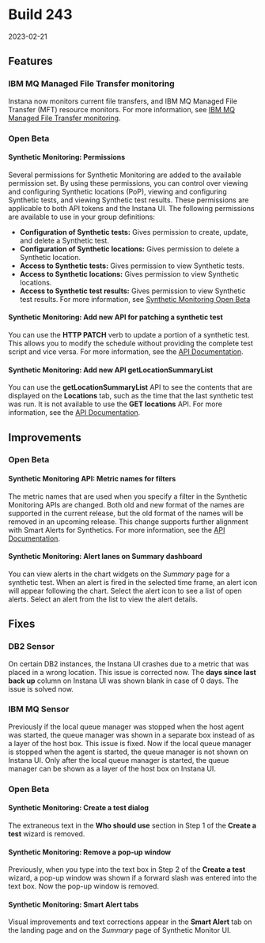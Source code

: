 # Build 243

2023-02-21
## Features

### IBM MQ Managed File Transfer monitoring

Instana now monitors current file transfers, and IBM MQ Managed File Transfer (MFT) resource monitors. For more information, see [IBM MQ Managed File Transfer monitoring](https://github.ibm.com/instana/docs/blob/467885853f77e32a7d0e3ffef6eb27c9390abd0e/src/pages/ecosystem/ibmmqmft/index.md).

### Open Beta

#### Synthetic Monitoring: Permissions
Several permissions for Synthetic Monitoring are added to the available permission set. By using these permissions, you can control over viewing and configuring Synthetic locations (PoP), viewing and configuring Synthetic tests, and viewing Synthetic test results. These permissions are applicable to both API tokens and the Instana UI.
The following permissions are available to use in your group definitions:
- **Configuration of Synthetic tests:** Gives permission to create, update, and delete a Synthetic test.
- **Configuration of Synthetic locations:** Gives permission to delete a Synthetic location.
- **Access to Synthetic tests:** Gives permission to view Synthetic tests.
- **Access to Synthetic locations:** Gives permission to view Synthetic locations.
- **Access to Synthetic test results:** Gives permission to view Synthetic test results.
  For more information, see [Synthetic Monitoring Open Beta](https://github.ibm.com/instana/docs/blob/19f83b5feca3635b50bb1c4b081ec5ca7a874ff2/src/pages/synthetic_monitoring/index.md)

#### Synthetic Monitoring: Add new API for patching a synthetic test
You can use the **HTTP PATCH** verb to update a portion of a synthetic test. This allows you to modify the schedule without providing the complete test script and vice versa.  For more information, see the [API Documentation](https://instana.github.io/openapi/#tag/Synthetic-Settings).

#### Synthetic Monitoring: Add new API getLocationSummaryList
You can use the **getLocationSummaryList** API to see the contents that are displayed on the **Locations** tab, such as the time that the last synthetic test was run. It is not available to use the **GET locations** API. For more information, see the [API Documentation](https://instana.github.io/openapi/#tag/Synthetic-Settings).

## Improvements
### Open Beta
#### Synthetic Monitoring API: Metric names for filters
The metric names that are used when you specify a filter in the Synthetic Monitoring APIs are changed. Both old and new format of the names are supported in the current release, but the old format of the names will be removed in an upcoming release. This change supports further alignment with Smart Alerts for Synthetics.  For more information, see the [API Documentation](https://instana.github.io/openapi/#tag/Synthetic-Settings).

#### Synthetic Monitoring: Alert lanes on Summary dashboard
You can view alerts in the chart widgets on the _Summary_ page for a synthetic test. When an alert is fired in the selected time frame, an alert icon will appear following the chart.  Select the alert icon to see a list of open alerts.  Select an alert from the list to view the alert details.
## Fixes

### DB2 Sensor
On certain DB2 instances, the Instana UI crashes due to a metric that was placed in a wrong location. This issue is corrected now.
The **days since last back up** column on Instana UI was shown blank in case of 0 days. The issue is solved now.

### IBM MQ Sensor
Previously if the local queue manager was stopped when the host agent was started, the queue manager was shown in a separate box instead of as a layer of the host box. This issue is fixed.
Now if the local queue manager is stopped when the agent is started, the queue manager is not shown on Instana UI. Only after the local queue manager is started, the queue manager can be shown as a layer of the host box on Instana UI.

### Open Beta
#### Synthetic Monitoring: Create a test dialog

The extraneous text in the **Who should use** section in Step 1 of the **Create a test** wizard is removed.
#### Synthetic Monitoring: Remove a pop-up window

Previously, when you type into the text box in Step 2 of the **Create a test** wizard, a pop-up window was shown if a forward slash was entered into the text box. Now the pop-up window is removed.
#### Synthetic Monitoring: Smart Alert tabs

Visual improvements and text corrections appear in the **Smart Alert** tab on the landing page and on the _Summary_ page of Synthetic Monitor UI. 